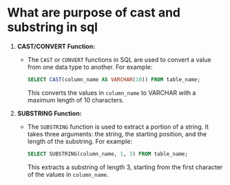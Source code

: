 # What are purpose of cast and substring in sql
1. **CAST/CONVERT Function:**
   - The `CAST` or `CONVERT` functions in SQL are used to convert a value from one data type to another. For example:
     ```sql
     SELECT CAST(column_name AS VARCHAR(10)) FROM table_name;
     ```
     This converts the values in `column_name` to VARCHAR with a maximum length of 10 characters.

2. **SUBSTRING Function:**
   - The `SUBSTRING` function is used to extract a portion of a string. It takes three arguments: the string, the starting position, and the length of the substring. For example:
     ```sql
     SELECT SUBSTRING(column_name, 1, 3) FROM table_name;
     ```
     This extracts a substring of length 3, starting from the first character of the values in `column_name`.

